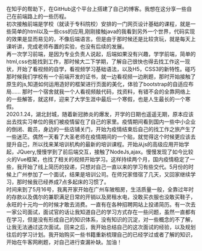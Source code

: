   在知乎的帮助下，在GitHub这个平台上搭建了自己的博客。我想在这分享一些自己在前端路上的一些历程。<br>
  初次接触前端是学校（就读于专科院校）安排的一门网页设计基础的课程，就是一些简单的html以及一些css的应用,刚刚接触java的我看到另外一个世界，代码实现的效果是显而易见的，不像后端语言。但是由于那时候还是比较贪玩，就是每天上课听讲，完成老师布置的实验，也没有后续的发展。<br>
  再一次学习前端，是因为专业负责人说起，后端如果没有兴趣，学学前端，简单的html,css也能找到工作，那时候大二下学期，了解自己很快也得去找工作这一现状，开始了看视频的自学，看视频学习基础语法，以及H5，CSS3的新特性。碰巧那时候我们学校有一个前端开发的证书，就一边看视频一边刷题，那时开始接触了原生的js,知道如何运用造好的框架进行页面的美化，体验了bootstrap的自适应布局......
  那时一个宿舍就我一个人看视频敲代码，找资料，有错不会的全靠网络上的一些解答，就这样，迎来了大学生涯中最后一个寒假，也是人生最长的一个寒假。<br>
  2020.1.24，湖北封城，随着新冠肺炎的爆发，开学的日期也遥遥无期，原本应该出去找实习单位的我们被疫情留在了自己的家里。疫情期间看到国内一些中小企业的倒闭、裁员，身边的一些店铺关门，开始为疫情结束后自己的找工作之旅产生了一些迷茫。偶然一天看了大圣老师在疫情期间的一个贴，就觉得这个时候更应该去提升自己，所以找来某培训机构的最新的培训课程。开始从js的高级应用开始学起，JQuery,慢慢学到了前后端交互，接触了NodeJs,ajax。慢慢发现了如今比较火的Vue框架，也找了相关的视频开始学习。这样持续两个月，国内疫情稳定了一些，我开始了线上简历的投递，只想对自己一直以来的学习有些交代。5月份的时候上广州参加了一个面试，结果是培训公司。在师兄家借宿了几天，又回家继续学习，那时候我已经养成7点多起床的习惯了。<br>
  时间来到了5月16号，我离开家开始在广州车陂租房，生活质量一般，全靠过年时的存款以及偶尔的兼职满足日常的开销以及房租水电，没敢买衣服也没敢买鞋子，永旺的十元均一的时候才敢去消费。一直有在各种招聘网站上投递简历。有一次去一家公司面试，面试官的话让我知道自己的学习方式存在一些问题，虽然一直都有在学习，但是没有形成自己的知识体系，没有知识的沉淀，对一些概念的不了解，让我无法通过这次面试。回来之后，我开始总结自己的这次面试的经验，以及规划往后的学习计划。我开始购买一些书籍重新梳理自己的已经学过或者了解的知识，开始在牛客网刷题，对自己进行查漏补缺。加油！
  
